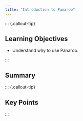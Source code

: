 ```yaml
---
title: "Introduction to Panaroo"
---
```


::: {.callout-tip}
## Learning Objectives

- Understand why to use Panaroo.

:::

## Summary

::: {.callout-tip}
## Key Points

:::